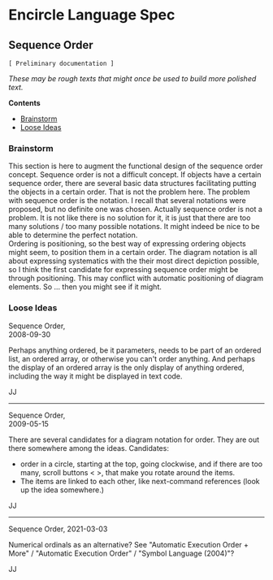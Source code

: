 ﻿Encircle Language Spec
======================

Sequence Order
------------

`[ Preliminary documentation ]`

*These may be rough texts that might once be used to build more polished text.*

__Contents__

- [Brainstorm](#brainstorm)
- [Loose Ideas](#loose-ideas)

### Brainstorm

This section is here to augment the functional design of the sequence order concept. Sequence order is not a difficult concept. If objects have a certain sequence order, there are several basic data structures facilitating putting the objects in a certain order. That is not the problem here. The problem with sequence order is the notation. I recall that several notations were proposed, but no definite one was chosen. Actually sequence order is not a problem. It is not like there is no solution for it, it is just that there are too many solutions / too many possible notations. It might indeed be nice to be able to determine the perfect notation.  
Ordering is positioning, so the best way of expressing ordering objects might seem, to position them in a certain order. The diagram notation is all about expressing systematics with the their most direct depiction possible, so I think the first candidate for expressing sequence order might be through positioning. This may conflict with automatic positioning of diagram elements. So ... then you might see if it might.

### Loose Ideas

Sequence Order,  
2008-09-30

Perhaps anything ordered, be it parameters, needs to be part of an ordered list, an ordered array, or otherwise you can't order anything. And perhaps the display of an ordered array  is the only display of anything ordered, including the way it might be displayed in text code.

JJ

-----

Sequence Order,  
2009-05-15

There are several candidates for a diagram notation for order. They are out there somewhere among the ideas. Candidates:
- order in a circle, starting at the top, going clockwise, and if there are too many, scroll buttons < >, that make you rotate around the items.
- The items are linked to each other, like next-command references (look up the idea somewhere.)

JJ

-----

Sequence Order,
2021-03-03

Numerical ordinals as an alternative?
See "Automatic Execution Order + More" / "Automatic Execution Order" / "Symbol Language (2004)"?

JJ